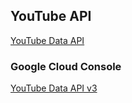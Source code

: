 <!--![YouTube](YouTube-Logo.png)*\-->

## YouTube API

[YouTube Data API](https://developers.google.com/youtube/v3)

### Google Cloud Console
[YouTube Data API v3](https://console.cloud.google.com/tos?id=youtube)

